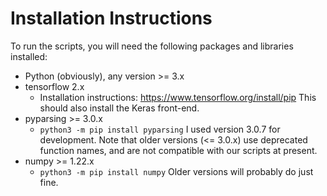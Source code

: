 # Installation Instructions

To run the scripts, you will need the following packages and libraries installed:

- Python (obviously), any version >= 3.x
- tensorflow 2.x
    - Installation instructions:
      https://www.tensorflow.org/install/pip
      This should also install the Keras front-end.
- pyparsing >= 3.0.x
    - `python3 -m pip install pyparsing`
      I used version 3.0.7 for development.  Note that older versions
      (<= 3.0.x) use deprecated function names, and are not compatible
      with our scripts at present.
- numpy >= 1.22.x
    - `python3 -m pip install numpy`
      Older versions will probably do just fine.
      